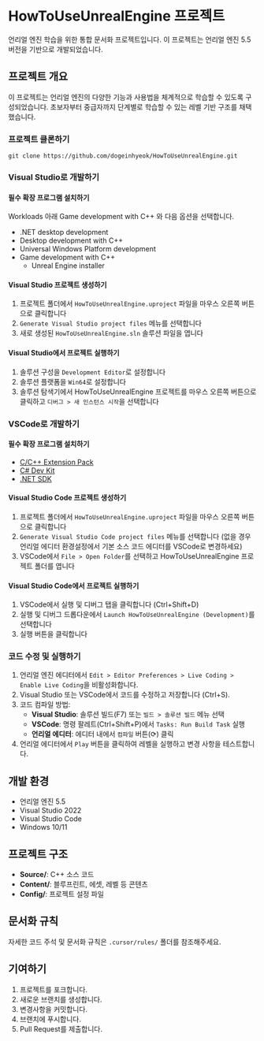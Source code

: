 # HowToUseUnrealEngine 프로젝트

언리얼 엔진 학습을 위한 통합 문서화 프로젝트입니다. 이 프로젝트는 언리얼 엔진 5.5 버전을 기반으로 개발되었습니다.

## 프로젝트 개요

이 프로젝트는 언리얼 엔진의 다양한 기능과 사용법을 체계적으로 학습할 수 있도록 구성되었습니다. 초보자부터 중급자까지 단계별로 학습할 수 있는 레벨 기반 구조를 채택했습니다.

### 프로젝트 클론하기

```
git clone https://github.com/dogeinhyeok/HowToUseUnrealEngine.git
```

### Visual Studio로 개발하기

#### 필수 확장 프로그램 설치하기

Workloads 아래 Game development with C++ 와 다음 옵션을 선택합니다.

- .NET desktop development
- Desktop development with C++
- Universal Windows Platform development
- Game development with C++
  - Unreal Engine installer

#### Visual Studio 프로젝트 생성하기

1. 프로젝트 폴더에서 `HowToUseUnrealEngine.uproject` 파일을 마우스 오른쪽 버튼으로 클릭합니다
2. `Generate Visual Studio project files` 메뉴를 선택합니다
3. 새로 생성된 `HowToUseUnrealEngine.sln` 솔루션 파일을 엽니다

#### Visual Studio에서 프로젝트 실행하기

1. 솔루션 구성을 `Development Editor`로 설정합니다
2. 솔루션 플랫폼을 `Win64`로 설정합니다
3. 솔루션 탐색기에서 HowToUseUnrealEngine 프로젝트를 마우스 오른쪽 버튼으로 클릭하고 `디버그 > 새 인스턴스 시작`을 선택합니다

### VSCode로 개발하기

#### 필수 확장 프로그램 설치하기

- [C/C++ Extension Pack](https://marketplace.visualstudio.com/items?itemName=ms-vscode.cpptools-extension-pack)
- [C# Dev Kit](https://marketplace.visualstudio.com/items?itemName=ms-dotnettools.csdevkit)
- [.NET SDK](https://dotnet.microsoft.com/ko-kr/download)

#### Visual Studio Code 프로젝트 생성하기

1. 프로젝트 폴더에서 `HowToUseUnrealEngine.uproject` 파일을 마우스 오른쪽 버튼으로 클릭합니다
2. `Generate Visual Studio Code project files` 메뉴를 선택합니다 (없을 경우 언리얼 에디터 환경설정에서 기본 소스 코드 에디터를 VSCode로 변경하세요)
3. VSCode에서 `File > Open Folder`를 선택하고 HowToUseUnrealEngine 프로젝트 폴더를 엽니다

#### Visual Studio Code에서 프로젝트 실행하기

1. VSCode에서 실행 및 디버그 탭을 클릭합니다 (Ctrl+Shift+D)
2. 실행 및 디버그 드롭다운에서 `Launch HowToUseUnrealEngine (Development)`를 선택합니다
3. 실행 버튼을 클릭합니다

### 코드 수정 및 실행하기

1. 언리얼 엔진 에디터에서 `Edit > Editor Preferences > Live Coding > Enable Live Coding`을 비활성화합니다.
2. Visual Studio 또는 VSCode에서 코드를 수정하고 저장합니다 (Ctrl+S).
3. 코드 컴파일 방법:
   - **Visual Studio**: 솔루션 빌드(F7) 또는 `빌드 > 솔루션 빌드` 메뉴 선택
   - **VSCode**: 명령 팔레트(Ctrl+Shift+P)에서 `Tasks: Run Build Task` 실행
   - **언리얼 에디터**: 에디터 내에서 `컴파일` 버튼(⟳) 클릭
4. 언리얼 에디터에서 `Play` 버튼을 클릭하여 레벨을 실행하고 변경 사항을 테스트합니다.

## 개발 환경

- 언리얼 엔진 5.5
- Visual Studio 2022
- Visual Studio Code
- Windows 10/11

## 프로젝트 구조

- **Source/**: C++ 소스 코드
- **Content/**: 블루프린트, 에셋, 레벨 등 콘텐츠
- **Config/**: 프로젝트 설정 파일

## 문서화 규칙

자세한 코드 주석 및 문서화 규칙은 `.cursor/rules/` 폴더를 참조해주세요.

## 기여하기

1. 프로젝트를 포크합니다.
2. 새로운 브랜치를 생성합니다.
3. 변경사항을 커밋합니다.
4. 브랜치에 푸시합니다.
5. Pull Request를 제출합니다.
